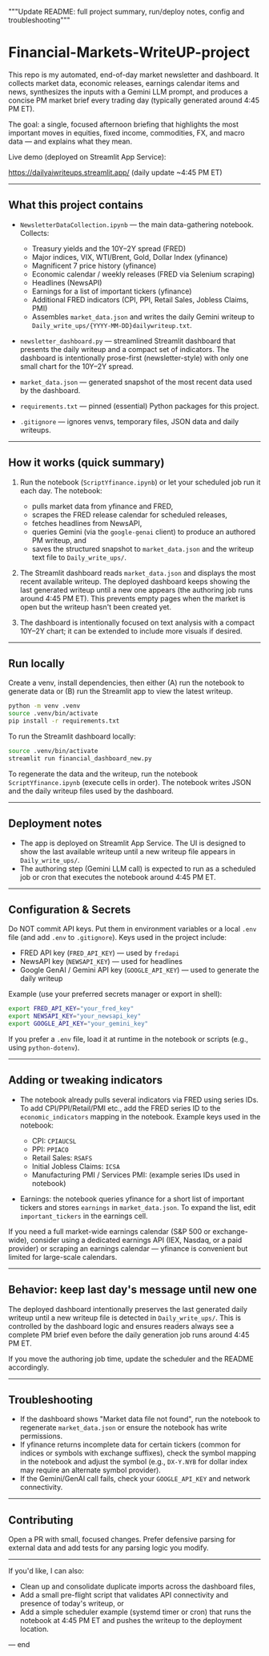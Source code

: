 """Update README: full project summary, run/deploy notes, config and troubleshooting"""

# Financial-Markets-WriteUP-project

This repo is my automated, end-of-day market newsletter and dashboard. It collects market data, economic releases, earnings calendar items and news, synthesizes the inputs with a Gemini LLM prompt, and produces a concise PM market brief every trading day (typically generated around 4:45 PM ET).

The goal: a single, focused afternoon briefing that highlights the most important moves in equities, fixed income, commodities, FX, and macro data — and explains what they mean.

Live demo (deployed on Streamlit App Service):

https://dailyaiwriteups.streamlit.app/  (daily update ~4:45 PM ET)

---

## What this project contains

- `NewsletterDataCollection.ipynb` — the main data-gathering notebook. Collects:
	- Treasury yields and the 10Y–2Y spread (FRED)
	- Major indices, VIX, WTI/Brent, Gold, Dollar Index (yfinance)
	- Magnificent 7 price history (yfinance)
	- Economic calendar / weekly releases (FRED via Selenium scraping)
	- Headlines (NewsAPI)
	- Earnings for a list of important tickers (yfinance)
	- Additional FRED indicators (CPI, PPI, Retail Sales, Jobless Claims, PMI)
	- Assembles `market_data.json` and writes the daily Gemini writeup to `Daily_write_ups/{YYYY-MM-DD}dailywriteup.txt`.

- `newsletter_dashboard.py` — streamlined Streamlit dashboard that presents the daily writeup and a compact set of indicators. The dashboard is intentionally prose-first (newsletter-style) with only one small chart for the 10Y–2Y spread.

- `market_data.json` — generated snapshot of the most recent data used by the dashboard.

- `requirements.txt` — pinned (essential) Python packages for this project.

- `.gitignore` — ignores venvs, temporary files, JSON data and daily writeups.

---

## How it works (quick summary)

1. Run the notebook (`ScriptYfinance.ipynb`) or let your scheduled job run it each day. The notebook:
	 - pulls market data from yfinance and FRED,
	 - scrapes the FRED release calendar for scheduled releases,
	 - fetches headlines from NewsAPI,
	 - queries Gemini (via the `google-genai` client) to produce an authored PM writeup, and
	 - saves the structured snapshot to `market_data.json` and the writeup text file to `Daily_write_ups/`.

2. The Streamlit dashboard reads `market_data.json` and displays the most recent available writeup. The deployed dashboard keeps showing the last generated writeup until a new one appears (the authoring job runs around 4:45 PM ET). This prevents empty pages when the market is open but the writeup hasn't been created yet.

3. The dashboard is intentionally focused on text analysis with a compact 10Y–2Y chart; it can be extended to include more visuals if desired.

---

## Run locally

Create a venv, install dependencies, then either (A) run the notebook to generate data or (B) run the Streamlit app to view the latest writeup.

```bash
python -m venv .venv
source .venv/bin/activate
pip install -r requirements.txt
```

To run the Streamlit dashboard locally:

```bash
source .venv/bin/activate
streamlit run financial_dashboard_new.py
```

To regenerate the data and the writeup, run the notebook `ScriptYfinance.ipynb` (execute cells in order). The notebook writes JSON and the daily writeup files used by the dashboard.

---

## Deployment notes

- The app is deployed on Streamlit App Service. The UI is designed to show the last available writeup until a new writeup file appears in `Daily_write_ups/`.
- The authoring step (Gemini LLM call) is expected to run as a scheduled job or cron that executes the notebook around 4:45 PM ET.

---

## Configuration & Secrets

Do NOT commit API keys. Put them in environment variables or a local `.env` file (and add `.env` to `.gitignore`). Keys used in the project include:

- FRED API key (`FRED_API_KEY`) — used by `fredapi`
- NewsAPI key (`NEWSAPI_KEY`) — used for headlines
- Google GenAI / Gemini API key (`GOOGLE_API_KEY`) — used to generate the daily writeup

Example (use your preferred secrets manager or export in shell):

```bash
export FRED_API_KEY="your_fred_key"
export NEWSAPI_KEY="your_newsapi_key"
export GOOGLE_API_KEY="your_gemini_key"
```

If you prefer a `.env` file, load it at runtime in the notebook or scripts (e.g., using `python-dotenv`).

---

## Adding or tweaking indicators

- The notebook already pulls several indicators via FRED using series IDs. To add CPI/PPI/Retail/PMI etc., add the FRED series ID to the `economic_indicators` mapping in the notebook. Example keys used in the notebook:
	- CPI: `CPIAUCSL`
	- PPI: `PPIACO`
	- Retail Sales: `RSAFS`
	- Initial Jobless Claims: `ICSA`
	- Manufacturing PMI / Services PMI: (example series IDs used in notebook)

- Earnings: the notebook queries yfinance for a short list of important tickers and stores `earnings` in `market_data.json`. To expand the list, edit `important_tickers` in the earnings cell.

If you need a full market-wide earnings calendar (S&P 500 or exchange-wide), consider using a dedicated earnings API (IEX, Nasdaq, or a paid provider) or scraping an earnings calendar — yfinance is convenient but limited for large-scale calendars.

---

## Behavior: keep last day's message until new one

The deployed dashboard intentionally preserves the last generated daily writeup until a new writeup file is detected in `Daily_write_ups/`. This is controlled by the dashboard logic and ensures readers always see a complete PM brief even before the daily generation job runs around 4:45 PM ET.

If you move the authoring job time, update the scheduler and the README accordingly.

---

## Troubleshooting

- If the dashboard shows "Market data file not found", run the notebook to regenerate `market_data.json` or ensure the notebook has write permissions.
- If yfinance returns incomplete data for certain tickers (common for indices or symbols with exchange suffixes), check the symbol mapping in the notebook and adjust the symbol (e.g., `DX-Y.NYB` for dollar index may require an alternate symbol provider).
- If the Gemini/GenAI call fails, check your `GOOGLE_API_KEY` and network connectivity.

---

## Contributing

Open a PR with small, focused changes. Prefer defensive parsing for external data and add tests for any parsing logic you modify.

---

If you'd like, I can also:
- Clean up and consolidate duplicate imports across the dashboard files,
- Add a small pre-flight script that validates API connectivity and presence of today's writeup, or
- Add a simple scheduler example (systemd timer or cron) that runs the notebook at 4:45 PM ET and pushes the writeup to the deployment location.

— end
